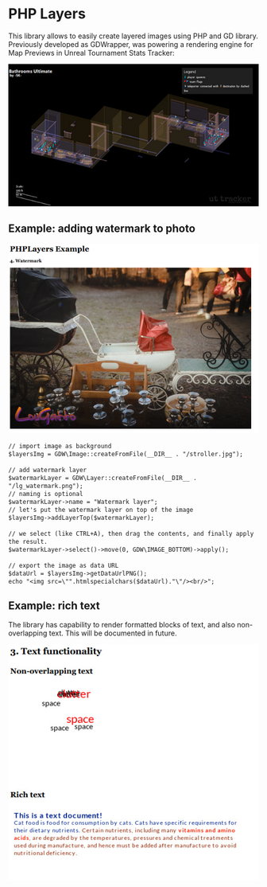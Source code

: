# PHP Layers

This library allows to easily create layered images using PHP and GD library. 
Previously developed as GDWrapper, was powering a rendering engine for
Map Previews in Unreal Tournament Stats Tracker:

![Wireframe rendering of a game map](example/UTTDemo.jpg)

## Example: adding watermark to photo

![Picture of a trolley, with added watermark](example/WatermarkDemo.jpg)

```
// import image as background
$layersImg = GDW\Image::createFromFile(__DIR__ . "/stroller.jpg");

// add watermark layer
$watermarkLayer = GDW\Layer::createFromFile(__DIR__ . "/lg_watermark.png");
// naming is optional
$watermarkLayer->name = "Watermark layer";
// let's put the watermark layer on top of the image
$layersImg->addLayerTop($watermarkLayer);

// we select (like CTRL+A), then drag the contents, and finally apply the result.
$watermarkLayer->select()->move(0, GDW\IMAGE_BOTTOM)->apply();

// export the image as data URL
$dataUrl = $layersImg->getDataUrlPNG();
echo "<img src=\"".htmlspecialchars($dataUrl)."\"/><br/>";
```

## Example: rich text
The library has capability to render formatted blocks of text, and also non-overlapping text. This will be documented in future.

![Example of text rendering using the library](example/TextDemo.jpg)

